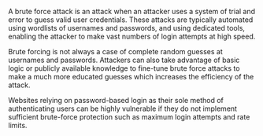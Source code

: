 A brute force attack is an attack when an attacker uses a system of trial and error to guess valid user credentials. These attacks are typically automated using wordlists of usernames and passwords, and using dedicated tools, enabling the attacker to make vast numbers of login attempts at high speed.

Brute forcing is not always a case of complete random guesses at usernames and passwords. Attackers can also take advantage of basic logic or publicly available knowledge to fine-tune brute force attacks to make a much more educated guesses which increases the efficiency of the attack.

Websites relying on password-based login as their sole method of authenticating users can be highly vulnerable if they do not implement sufficient brute-force protection such as maximum login attempts and rate limits.